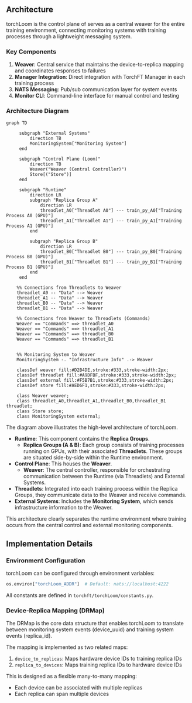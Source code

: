 

## Architecture

torchLoom is the control plane of serves as a central weaver for the entire training environment, connecting monitoring systems with training processes through a lightweight messaging system.

### Key Components

1. **Weaver**: Central service that maintains the device-to-replica mapping and coordinates responses to failures
2. **Manager Integration**: Direct integration with TorchFT Manager in each training process
3. **NATS Messaging**: Pub/sub communication layer for system events
4. **Monitor CLI**: Command-line interface for manual control and testing

### Architecture Diagram

```mermaid
graph TD

     subgraph "External Systems"
         direction TB
         MonitoringSystem["Monitoring System"]
     end

     subgraph "Control Plane (Loom)"
         direction TB
         Weaver("Weaver (Central Controller)")
         Store[("Store")]
     end

     subgraph "Runtime"
         direction LR
         subgraph "Replica Group A"
             direction LR
             threadlet_A0["Threadlet A0"] --- train_py_A0["Training Process A0 (GPU)"]
             threadlet_A1["Threadlet A1"] --- train_py_A1["Training Process A1 (GPU)"]
         end

         subgraph "Replica Group B"
             direction LR
             threadlet_B0["Threadlet B0"] --- train_py_B0["Training Process B0 (GPU)"] 
             threadlet_B1["Threadlet B1"] --- train_py_B1["Training Process B1 (GPU)"]
         end
     end

    %% Connections from Threadlets to Weaver
    threadlet_A0 -- "Data" --> Weaver
    threadlet_A1 -- "Data" --> Weaver
    threadlet_B0 -- "Data" --> Weaver
    threadlet_B1 -- "Data" --> Weaver

    %% Connections from Weaver to Threadlets (Commands)
    Weaver == "Commands" ==> threadlet_A0
    Weaver == "Commands" ==> threadlet_A1
    Weaver == "Commands" ==> threadlet_B0
    Weaver == "Commands" ==> threadlet_B1


    %% Monitoring System to Weaver
    MonitoringSystem -. "Infrastructure Info" .-> Weaver

    classDef weaver fill:#D2B4DE,stroke:#333,stroke-width:2px;
    classDef threadlet fill:#A9DFBF,stroke:#333,stroke-width:2px;
    classDef external fill:#F5B7B1,stroke:#333,stroke-width:2px;
    classDef store fill:#AED6F1,stroke:#333,stroke-width:2px;

    class Weaver weaver;
    class threadlet_A0,threadlet_A1,threadlet_B0,threadlet_B1 threadlet;
    class Store store;
    class MonitoringSystem external;
```

The diagram above illustrates the high-level architecture of torchLoom.

- **Runtime**: This component contains the **Replica Groups**.
    - **Replica Groups (A & B)**: Each group consists of training processes running on GPUs, with their associated **Threadlets**. These groups are situated side-by-side within the Runtime environment.
- **Control Plane**: This houses the **Weaver**.
    - **Weaver**: The central controller, responsible for orchestrating communication between the Runtime (via Threadlets) and External Systems.
- **Threadlets**: Integrated into each training process within the Replica Groups, they communicate data to the Weaver and receive commands.
- **External Systems**: Includes the **Monitoring System**, which sends infrastructure information to the Weaver.

This architecture clearly separates the runtime environment where training occurs from the central control and external monitoring components.

## Implementation Details

### Environment Configuration

torchLoom can be configured through environment variables:

```python
os.environ["torchLoom_ADDR"]  # Default: nats://localhost:4222
```

All constants are defined in `torchft/torchLoom/constants.py`.

### Device-Replica Mapping (DRMap)

The DRMap is the core data structure that enables torchLoom to translate between monitoring system events (device_uuid) and training system events (replica_id).

The mapping is implemented as two related maps:

1. `device_to_replicas`: Maps hardware device IDs to training replica IDs
2. `replica_to_devices`: Maps training replica IDs to hardware device IDs

This is designed as a flexible many-to-many mapping:
- Each device can be associated with multiple replicas
- Each replica can span multiple devices
